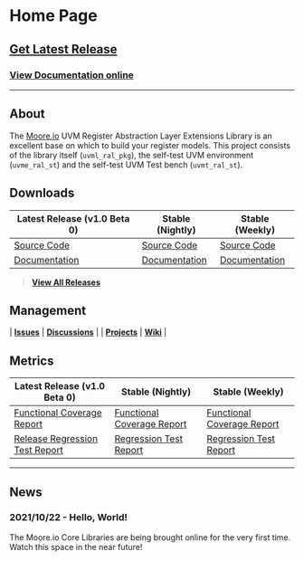 # Home Page

## [Get Latest Release](TODO)
### [View Documentation online](TODO)

----------------

## About
The [Moore.io](https://www.mooreio.com) UVM Register Abstraction Layer Extensions Library is an excellent base on which to build your register models.  This project consists of the library itself (`uvml_ral_pkg`), the self-test UVM environment (`uvme_ral_st`) and the self-test UVM Test bench (`uvmt_ral_st`).


## Downloads

| Latest Release (v1.0 Beta 0) | Stable (Nightly) | Stable (Weekly) |
| --------------------- | ---------------- | --------------- |
| [Source Code](TODO) | [Source Code](TODO) | [Source Code](TODO) |
| [Documentation](TODO) | [Documentation](TODO) | [Documentation](TODO) |

> **[View All Releases](TODO)**


## Management

| **[Issues](https://github.com/Datum-Technology-Corporation/uvml_ral/issues)** | **[Discussions](https://github.com/Datum-Technology-Corporation/uvml_ral/discussions)** |
| **[Projects](https://github.com/Datum-Technology-Corporation/uvml_ral/projects)** | **[Wiki](https://github.com/Datum-Technology-Corporation/uvml_ral/wiki)** |


## Metrics

| Latest Release (v1.0 Beta 0) | Stable (Nightly) | Stable (Weekly) |
| --------------------- | ---------------- | --------------- |
| [Functional Coverage Report](TODO) | [Functional Coverage Report](TODO) | [Functional Coverage Report](TODO) |
| [Release Regression Test Report](TODO) | [Regression Test Report](TODO) | [Regression Test Report](TODO) |

----------------

## News
### 2021/10/22 - Hello, World!
The Moore.io Core Libraries are being brought online for the very first time. Watch this space in the near future!
